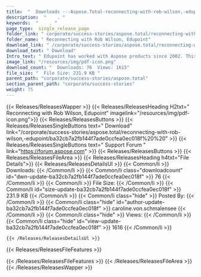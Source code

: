 ```yaml
---
title:  "  Downloads ---Aspose.Total-reconnecting-with-rob-wilson,-edupoint . " 
description:  "    . " 
keywords:  "    . " 
page_type:  single_release_page
folder_link: " corporate/success-stories/aspose.total/reconnecting-with-rob-wilson,-edupoint/"
folder_name: " Reconnecting with Rob Wilson, Edupoint"
download_link: " /corporate/success-stories/aspose.total/reconnecting-with-rob-wilson,-edupoint/ba32cb7a2fb144f7ade0ccfea0ec018f"
download_text: " Download"
Intro_text: " Edupoint has worked with Aspose products since 2002. This makes the company one ..."
image_link: "/resources/img/pdf-icon.png"
download_count: "  Downloads: 76  Views: 1615"
file_size: "  File Size: 231.9 KB "
parent_path: "corporate/success-stories/aspose.total"
section_parent_path: "corporate/success-stories"
weight: 75
---
```


{{< Releases/ReleasesWapper >}}
  {{< Releases/ReleasesHeading H2txt=" Reconnecting with Rob Wilson, Edupoint" imagelink="/resources/img/pdf-icon.png">}}
  {{< Releases/ReleasesButtons >}}
    {{< Releases/ReleasesSingleButtons text=" Download" link="/corporate/success-stories/aspose.total/reconnecting-with-rob-wilson,-edupoint/ba32cb7a2fb144f7ade0ccfea0ec018f%20%20" >}}
    {{< Releases/ReleasesSingleButtons text=" Support Forum " link="https://forum.aspose.com" >}}
  {{< Releases/ReleasesButtons >}}
  {{< Releases/ReleasesFileArea >}}
    {{< Releases/ReleasesHeading h4txt="File Details">}}
    {{< Releases/ReleasesDetailsUl >}}
            {{< Common/li  >}} Downloads: {{< /Common/li >}} 
      {{< Common/li class="downloadcount" id="dwn-update-ba32cb7a2fb144f7ade0ccfea0ec018f" >}} 76 {{< /Common/li >}} 
      {{< Common/li  >}} File Size: {{< /Common/li >}} 
      {{< Common/li id="size-update-ba32cb7a2fb144f7ade0ccfea0ec018f" >}} 231.9 KB {{< /Common/li >}} 
      {{< Common/li  class="hide" >}} Posted By: {{< /Common/li >}} 
      {{< Common/li class="hide" id="author-update-ba32cb7a2fb144f7ade0ccfea0ec018f" >}} caroline.von.schmalensee {{< /Common/li >}} 
      {{< Common/li class="hide"  >}} Views: {{< /Common/li >}} 
      {{< Common/li class="hide" id="view-update-ba32cb7a2fb144f7ade0ccfea0ec018f" >}} 1616 {{< /Common/li >}} 

    {{< /Releases/ReleasesDetailsUl >}}

  {{< Releases/ReleasesFileFeatures >}}
      
  {{< /Releases/ReleasesFileFeatures >}}
 {{< /Releases/ReleasesFileArea >}}
{{< /Releases/ReleasesWapper >}}


